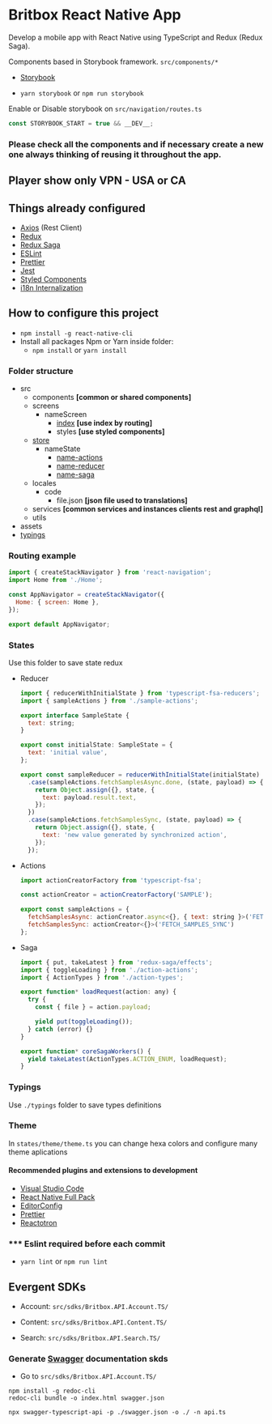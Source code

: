 # Britbox React Native App

Develop a mobile app with React Native using TypeScript and Redux (Redux Saga).

Components based in Storybook framework.
`src/components/*`

- [Storybook](https://storybook.js.org/)

- `yarn storybook` or `npm run storybook`

Enable or Disable storybook on `src/navigation/routes.ts`

```js
const STORYBOOK_START = true && __DEV__;
```

### **Please check all the components and if necessary create a new one always thinking of reusing it throughout the app.**

## Player show only VPN - USA or CA

## Things already configured

- [Axios](https://github.com/axios/axios) (Rest Client)
- [Redux](https://es.redux.js.org/)
- [Redux Saga](https://redux-saga.js.org/)
- [ESLint](https://eslint.org/)
- [Prettier](https://prettier.io/)
- [Jest](https://jestjs.io/)
- [Styled Components](https://www.styled-components.com/)
- [i18n Internalization](https://react.i18next.com/)

## How to configure this project

- `npm install -g react-native-cli`
- Install all packages Npm or Yarn inside folder:
  - `npm install` or `yarn install`

### Folder structure

- src
  - components **[common or shared components]**
  - screens
    - nameScreen
      - [index](#routing) **[use index by routing]**
      - styles **[use styled components]**
  - [store](#states)
    - nameState
      - [name-actions](#actions)
      - [name-reducer](#reducer)
      - [name-saga](#saga)
  - locales
    - code
      - file.json **[json file used to translations]**
  - services **[common services and instances clients rest and graphql]**
  - utils
- assets
- [typings](#typings)

### Routing example

```js
import { createStackNavigator } from 'react-navigation';
import Home from './Home';

const AppNavigator = createStackNavigator({
  Home: { screen: Home },
});

export default AppNavigator;
```

### States

Use this folder to save state redux

- Reducer

  ```js
  import { reducerWithInitialState } from 'typescript-fsa-reducers';
  import { sampleActions } from './sample-actions';

  export interface SampleState {
    text: string;
  }

  export const initialState: SampleState = {
    text: 'initial value',
  };

  export const sampleReducer = reducerWithInitialState(initialState)
    .case(sampleActions.fetchSamplesAsync.done, (state, payload) => {
      return Object.assign({}, state, {
        text: payload.result.text,
      });
    })
    .case(sampleActions.fetchSamplesSync, (state, payload) => {
      return Object.assign({}, state, {
        text: 'new value generated by synchronized action',
      });
    });
  ```

- Actions

  ```js
  import actionCreatorFactory from 'typescript-fsa';

  const actionCreator = actionCreatorFactory('SAMPLE');

  export const sampleActions = {
    fetchSamplesAsync: actionCreator.async<{}, { text: string }>('FETCH_SAMPLES_ASYNC'),
    fetchSamplesSync: actionCreator<{}>('FETCH_SAMPLES_SYNC')
  };
  ```

- Saga

  ```js
  import { put, takeLatest } from 'redux-saga/effects';
  import { toggleLoading } from './action-actions';
  import { ActionTypes } from './action-types';

  export function* loadRequest(action: any) {
    try {
      const { file } = action.payload;

      yield put(toggleLoading());
    } catch (error) {}
  }

  export function* coreSagaWorkers() {
    yield takeLatest(ActionTypes.ACTION_ENUM, loadRequest);
  }
  ```

### Typings

Use `./typings` folder to save types definitions

### Theme

In `states/theme/theme.ts` you can change hexa colors and configure many theme aplications

#### Recommended plugins and extensions to development

- [Visual Studio Code](https://code.visualstudio.com/)
- [React Native Full Pack](https://marketplace.visualstudio.com/items?itemName=kelset.rn-full-pack)
- [EditorConfig](https://marketplace.visualstudio.com/items?itemName=EditorConfig.EditorConfig)
- [Prettier](https://marketplace.visualstudio.com/items?itemName=esbenp.prettier-vscode)
- [Reactotron](https://github.com/infinitered/reactotron)

<!-- ## Notifications with One Signal

- [One Signal](https://onesignal.com/) -->

<!-- ## Build by App Center and CD staging and production

- [App Center](https://appcenter.ms) -->

### \*\*\* Eslint required before each commit

- `yarn lint` or `npm run lint`

## Evergent SDKs

- Account: `src/sdks/Britbox.API.Account.TS/`

- Content: `src/sdks/Britbox.API.Content.TS/`

- Search: `src/sdks/Britbox.API.Search.TS/`

### Generate [Swagger](https://swagger.io/) documentation skds

- Go to `src/sdks/Britbox.API.Account.TS/`

```
npm install -g redoc-cli
redoc-cli bundle -o index.html swagger.json

npx swagger-typescript-api -p ./swagger.json -o ./ -n api.ts
```
